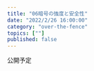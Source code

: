 ```yaml
---
title: "06暗号の強度と安全性"
date: "2022/2/26 16:00:00"
category: "over-the-fence"
topics: [""]
published: false
---
```


公開予定